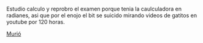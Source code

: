 [//]: # (Esta es respuesta de: tomar-pepto.md)
[//]: # (agregar la historia, para ir a: )

Estudio calculo y reprobro el examen porque tenia la caulculadora en radianes, asi que por el enojo el bit se suicido mirando videos de gatitos en youtube por 120 horas.

[Murió](muerte-de-bitecito.md)

